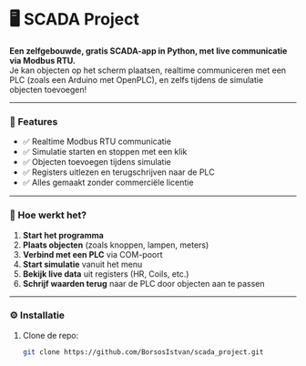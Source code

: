 # 🖥️ SCADA Project

**Een zelfgebouwde, gratis SCADA-app in Python, met live communicatie via Modbus RTU.**  
Je kan objecten op het scherm plaatsen, realtime communiceren met een PLC (zoals een Arduino met OpenPLC), en zelfs tijdens de simulatie objecten toevoegen!

---

### 🚀 Features

- ✅ Realtime Modbus RTU communicatie
- ✅ Simulatie starten en stoppen met een klik
- ✅ Objecten toevoegen tijdens simulatie
- ✅ Registers uitlezen en terugschrijven naar de PLC
- ✅ Alles gemaakt zonder commerciële licentie

---

### 🔧 Hoe werkt het?

1. **Start het programma**
2. **Plaats objecten** (zoals knoppen, lampen, meters)
3. **Verbind met een PLC** via COM-poort
4. **Start simulatie** vanuit het menu
5. **Bekijk live data** uit registers (HR, Coils, etc.)
6. **Schrijf waarden terug** naar de PLC door objecten aan te passen

---

### ⚙️ Installatie

1. Clone de repo:
   ```bash
   git clone https://github.com/BorsosIstvan/scada_project.git
